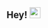 ## Hey! <img src="https://media.giphy.com/media/hvRJCLFzcasrR4ia7z/giphy.gif" width="25px" height="25px">  



